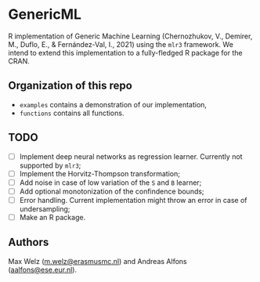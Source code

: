# GenericML
R implementation of Generic Machine Learning (Chernozhukov, V., Demirer, M., Duflo, E., &amp; Fernández-Val, I., 2021) using the `mlr3` framework. We intend to extend this implementation to a fully-fledged R package for the CRAN.

## Organization of this repo

* `examples` contains a demonstration of our implementation,
* `functions` contains all functions.

## TODO

- [ ] Implement deep neural networks as regression learner. Currently not supported by `mlr3`;
- [ ] Implement the Horvitz-Thompson transformation;
- [ ] Add noise in case of low variation of the `S` and `B` learner;
- [ ] Add optional monotonization of the confindence bounds;
- [ ] Error handling. Current implementation might throw an error in case of undersampling;
- [ ] Make an R package.

## Authors
Max Welz (m.welz@erasmusmc.nl) and Andreas Alfons (aalfons@ese.eur.nl).
